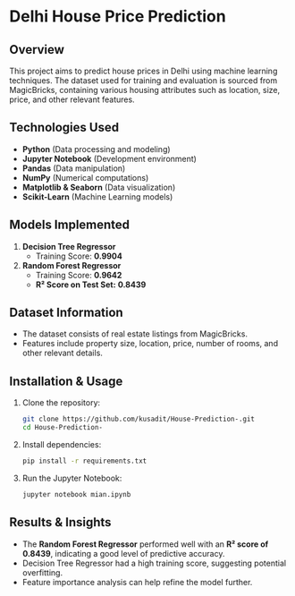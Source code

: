 # Delhi House Price Prediction

## Overview
This project aims to predict house prices in Delhi using machine learning techniques. The dataset used for training and evaluation is sourced from MagicBricks, containing various housing attributes such as location, size, price, and other relevant features.

## Technologies Used
- **Python** (Data processing and modeling)
- **Jupyter Notebook** (Development environment)
- **Pandas** (Data manipulation)
- **NumPy** (Numerical computations)
- **Matplotlib & Seaborn** (Data visualization)
- **Scikit-Learn** (Machine Learning models)

## Models Implemented
1. **Decision Tree Regressor**
   - Training Score: **0.9904**
2. **Random Forest Regressor**
   - Training Score: **0.9642**
   - **R² Score on Test Set:** **0.8439**

## Dataset Information
- The dataset consists of real estate listings from MagicBricks.
- Features include property size, location, price, number of rooms, and other relevant details.

## Installation & Usage
1. Clone the repository:
   ```bash
   git clone https://github.com/kusadit/House-Prediction-.git
   cd House-Prediction-
   ```
2. Install dependencies:
   ```bash
   pip install -r requirements.txt
   ```
3. Run the Jupyter Notebook:
   ```bash
   jupyter notebook mian.ipynb
   ```

## Results & Insights
- The **Random Forest Regressor** performed well with an **R² score of 0.8439**, indicating a good level of predictive accuracy.
- Decision Tree Regressor had a high training score, suggesting potential overfitting.
- Feature importance analysis can help refine the model further.

